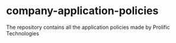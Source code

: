 # company-application-policies
The repository contains all the application policies made by Prolific Technologies 
